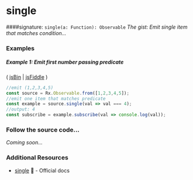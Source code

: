 # single
####signature: `single(a: Function): Observable`
*The gist: Emit single item that matches condition...*


### Examples

##### Example 1: Emit first number passing predicate

( [jsBin](http://jsbin.com/solecibuza/1/edit?js,console) | [jsFiddle](https://jsfiddle.net/btroncone/26r5y90s/) )

```js
//emit (1,2,3,4,5)
const source = Rx.Observable.from([1,2,3,4,5]);
//emit one item that matches predicate
const example = source.single(val => val === 4);
//output: 4
const subscribe = example.subscribe(val => console.log(val));
```

### Follow the source code...
*Coming soon...*


### Additional Resources
* [single](http://reactivex.io/rxjs/class/es6/Observable.js~Observable.html#instance-method-single) :newspaper: - Official docs